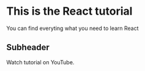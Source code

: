 # This is the React tutorial

You can find everyting what you need to learn React

## Subheader

Watch tutorial on YouTube.
